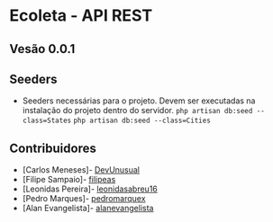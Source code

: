 # Ecoleta - API REST

## Vesão 0.0.1

## Seeders
* Seeders necessárias para o projeto. Devem ser executadas na instalação do projeto dentro do servidor.
``` php artisan db:seed --class=States ```
``` php artisan db:seed --class=Cities ```

## Contribuidores
* [Carlos Meneses]- [DevUnusual](https://github.com/DevUnusual)
* [Filipe Sampaio]- [filipeas](https://github.com/filipeas)
* [Leonidas Pereira]- [leonidasabreu16](https://github.com/leonidasabreu16)
* [Pedro Marques]- [pedromarquex](https://github.com/pedromarquex)
* [Alan Evangelista]- [alanevangelista](https://github.com/alanevangelista)

